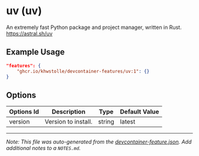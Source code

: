 
# uv (uv)

An extremely fast Python package and project manager, written in Rust. https://astral.sh/uv

## Example Usage

```json
"features": {
    "ghcr.io/khwstolle/devcontainer-features/uv:1": {}
}
```

## Options

| Options Id | Description | Type | Default Value |
|-----|-----|-----|-----|
| version | Version to install. | string | latest |



---

_Note: This file was auto-generated from the [devcontainer-feature.json](https://github.com/khwstolle/devcontainer-features/blob/main/src/uv/devcontainer-feature.json).  Add additional notes to a `NOTES.md`._
